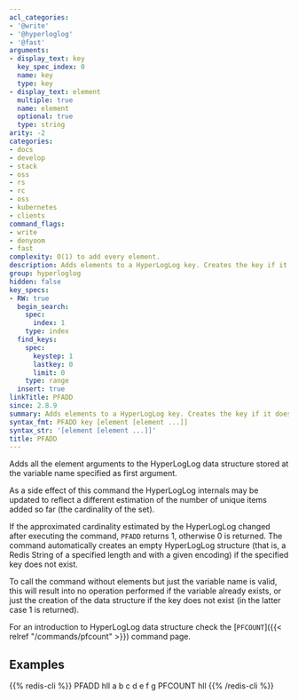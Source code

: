 ```yaml
---
acl_categories:
- '@write'
- '@hyperloglog'
- '@fast'
arguments:
- display_text: key
  key_spec_index: 0
  name: key
  type: key
- display_text: element
  multiple: true
  name: element
  optional: true
  type: string
arity: -2
categories:
- docs
- develop
- stack
- oss
- rs
- rc
- oss
- kubernetes
- clients
command_flags:
- write
- denyoom
- fast
complexity: O(1) to add every element.
description: Adds elements to a HyperLogLog key. Creates the key if it doesn't exist.
group: hyperloglog
hidden: false
key_specs:
- RW: true
  begin_search:
    spec:
      index: 1
    type: index
  find_keys:
    spec:
      keystep: 1
      lastkey: 0
      limit: 0
    type: range
  insert: true
linkTitle: PFADD
since: 2.8.9
summary: Adds elements to a HyperLogLog key. Creates the key if it doesn't exist.
syntax_fmt: PFADD key [element [element ...]]
syntax_str: '[element [element ...]]'
title: PFADD
---
```

Adds all the element arguments to the HyperLogLog data structure stored at the variable name specified as first argument.

As a side effect of this command the HyperLogLog internals may be updated to reflect a different estimation of the number of unique items added so far (the cardinality of the set).

If the approximated cardinality estimated by the HyperLogLog changed after executing the command, `PFADD` returns 1, otherwise 0 is returned. The command automatically creates an empty HyperLogLog structure (that is, a Redis String of a specified length and with a given encoding) if the specified key does not exist.

To call the command without elements but just the variable name is valid, this will result into no operation performed if the variable already exists, or just the creation of the data structure if the key does not exist (in the latter case 1 is returned).

For an introduction to HyperLogLog data structure check the [`PFCOUNT`]({{< relref "/commands/pfcount" >}}) command page.

## Examples

{{% redis-cli %}}
PFADD hll a b c d e f g
PFCOUNT hll
{{% /redis-cli %}}

